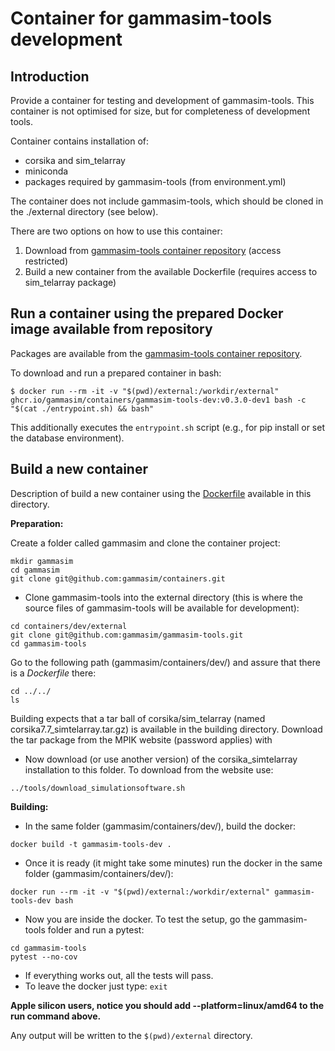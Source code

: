 # Container for gammasim-tools development

## Introduction

Provide a container for testing and development of gammasim-tools. This container is not optimised for size, but for completeness of development tools.

Container contains installation of:

- corsika and sim\_telarray
- miniconda
- packages required by gammasim-tools (from environment.yml)

The container does not include gammasim-tools, which should be cloned in the ./external directory (see below).

There are two options on how to use this container:

1. Download from [gammasim-tools container repository](https://github.com/gammasim/containers/pkgs/container/containers%2Fgammasim-tools-dev) (access restricted)
2. Build a new container from the available Dockerfile (requires access to sim\_telarray package)

## Run a container using the prepared Docker image available from repository

Packages are available from the [gammasim-tools container repository](https://github.com/gammasim/containers/pkgs/container/containers%2Fgammasim-tools-dev).

To download and run a prepared container in bash:

```
$ docker run --rm -it -v "$(pwd)/external:/workdir/external" ghcr.io/gammasim/containers/gammasim-tools-dev:v0.3.0-dev1 bash -c "$(cat ./entrypoint.sh) && bash"
```

This additionally executes the `entrypoint.sh` script (e.g., for pip install or set the database environment).

## Build a new container

Description of build a new container using the [Dockerfile](Dockerfile) available in this directory.

**Preparation:**

Create a folder called gammasim and clone the container project:
```
mkdir gammasim
cd gammasim
git clone git@github.com:gammasim/containers.git
```
- Clone gammasim-tools into the external directory (this is where the source files of gammasim-tools will be available for development):
```
cd containers/dev/external
git clone git@github.com:gammasim/gammasim-tools.git
cd gammasim-tools
```
Go to the following path (gammasim/containers/dev/) and assure that there is a *Dockerfile* there:
```
cd ../../
ls
```

Building expects that a tar ball of corsika/sim\_telarray (named corsika7.7\_simtelarray.tar.gz) is available in the building directory.
Download the tar package from the MPIK website (password applies) with
- Now download (or use another version) of the corsika_simtelarray installation to this folder. To download from the website use:

```
../tools/download_simulationsoftware.sh
```

**Building:**

- In the same folder (gammasim/containers/dev/), build the docker:
```
docker build -t gammasim-tools-dev .
```

- Once it is ready (it might take some minutes) run the docker in the same folder (gammasim/containers/dev/):
```
docker run --rm -it -v "$(pwd)/external:/workdir/external" gammasim-tools-dev bash
```
- Now you are inside the docker. To test the setup, go the gammasim-tools folder and run a pytest:
```
cd gammasim-tools
pytest --no-cov
```
- If everything works out, all the tests will pass.
- To leave the docker just type: `exit`

__Apple silicon users, notice you should add --platform=linux/amd64 to the run command above.__

Any output will be written to the `$(pwd)/external` directory.
